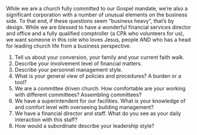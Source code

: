 While we are a church fully committed to our Gospel mandate, we’re also a significant corporation with a number of unusual elements on the business side.  To that end, if these questions seem “business heavy”, that’s by design.  While we are blessed to have a wonderful financial services director and office and a fully qualified comptroller (a CPA who volunteers for us), we want someone in this role who loves Jesus, people AND who has a head for leading church life from a business perspective. 

1. Tell us about your conversion, your family and your current faith walk.
2. Describe your involvement level of financial matters.
3. Describe your personnel management style.
4. What is your general view of policies and procedures? A burden or a tool? 
5. We are a committee driven church. How comfortable are your working with different committees? Assembling committees?
6. We have a superintendent for our facilities. What is your knowledge of and comfort level with overseeing building management?
7. We have a financial director and staff. What do you see as your daily interaction with this staff?
8. How would a subordinate describe your leadership style?